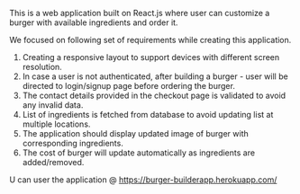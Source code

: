 This is a web application built on React.js where user can customize a burger with available ingredients and order it. 

We focused on following set of requirements while creating this application.

1.	Creating a responsive layout to support devices with different screen resolution.
2.	In case a user is not authenticated, after building a burger - user will be directed to login/signup page before ordering the burger.
3.	The contact details provided in the checkout page is validated to avoid any invalid data.
4.	List of ingredients is fetched from database to avoid updating list at multiple locations.
5.	The application should display updated image of burger with corresponding ingredients.
6.	The cost of burger will update automatically as ingredients are added/removed.

U can user the application @ https://burger-builderapp.herokuapp.com/
